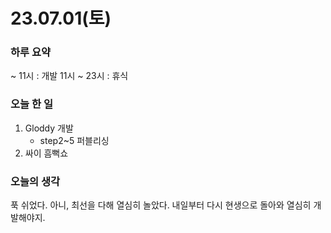 # 23.07.01(토)

### 하루 요약

~ 11시 : 개발
11시 ~ 23시 : 휴식

### 오늘 한 일

1. Gloddy 개발
   - step2~5 퍼블리싱
2. 싸이 흠뻑쇼

### 오늘의 생각

푹 쉬었다. 아니, 최선을 다해 열심히 놀았다. 내일부터 다시 현생으로 돌아와 열심히 개발해야지.
